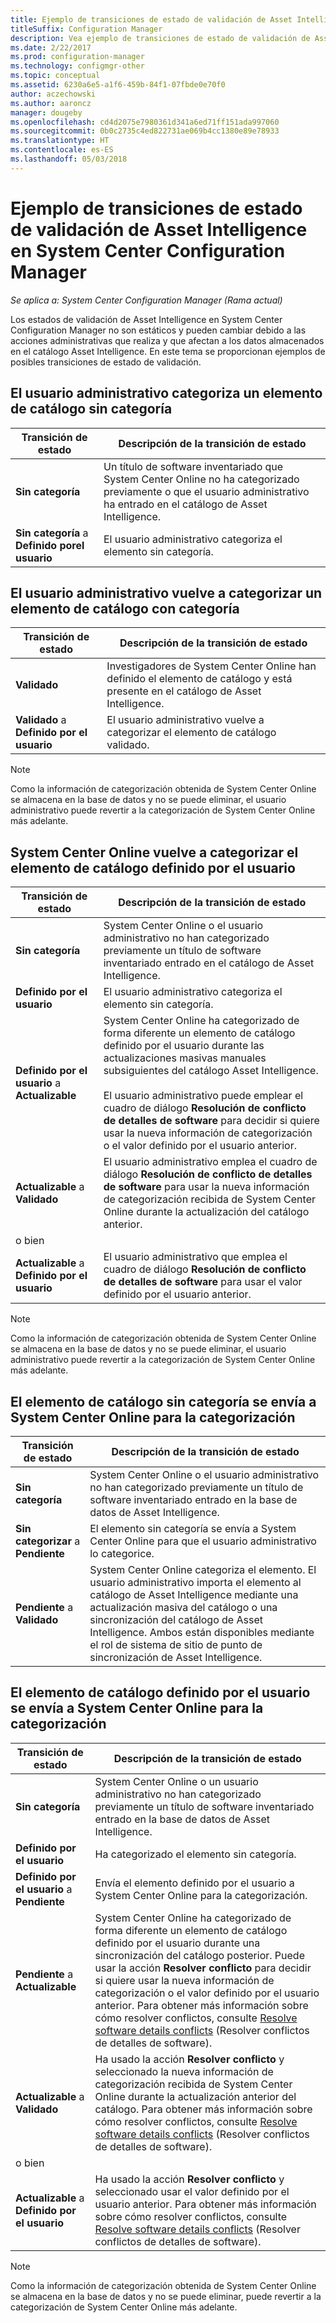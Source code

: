 ```yaml
---
title: Ejemplo de transiciones de estado de validación de Asset Intelligence
titleSuffix: Configuration Manager
description: Vea ejemplo de transiciones de estado de validación de Asset Intelligence en System Center Configuration Manager.
ms.date: 2/22/2017
ms.prod: configuration-manager
ms.technology: configmgr-other
ms.topic: conceptual
ms.assetid: 6230a6e5-a1f6-459b-84f1-07fbde0e70f0
author: aczechowski
ms.author: aaroncz
manager: dougeby
ms.openlocfilehash: cd4d2075e7980361d341a6ed71ff151ada997060
ms.sourcegitcommit: 0b0c2735c4ed822731ae069b4cc1380e89e78933
ms.translationtype: HT
ms.contentlocale: es-ES
ms.lasthandoff: 05/03/2018
---
```

# <a name="example-validation-state-transitions-for-asset-intelligence-in-system-center-configuration-manager"></a>Ejemplo de transiciones de estado de validación de Asset Intelligence en System Center Configuration Manager

*Se aplica a: System Center Configuration Manager (Rama actual)*

Los estados de validación de Asset Intelligence en System Center Configuration Manager no son estáticos y pueden cambiar debido a las acciones administrativas que realiza y que afectan a los datos almacenados en el catálogo Asset Intelligence. En este tema se proporcionan ejemplos de posibles transiciones de estado de validación.

##  <a name="BKMK_UncategorizedIsCategorized"></a> El usuario administrativo categoriza un elemento de catálogo sin categoría  

|**Transición de estado**|**Descripción de la transición de estado**|  
|--------------------------|--------------------------------------|  
|**Sin categoría**|Un título de software inventariado que System Center Online no ha categorizado previamente o que el usuario administrativo ha entrado en el catálogo de Asset Intelligence.|  
|**Sin categoría** a **Definido porel usuario**|El usuario administrativo categoriza el elemento sin categoría.|  

##  <a name="BKMK_CategorizedIsReCategorized"></a> El usuario administrativo vuelve a categorizar un elemento de catálogo con categoría  

|**Transición de estado**|**Descripción de la transición de estado**|  
|--------------------------|--------------------------------------|  
|**Validado**|Investigadores de System Center Online han definido el elemento de catálogo y está presente en el catálogo de Asset Intelligence.|  
|**Validado** a **Definido por el usuario**|El usuario administrativo vuelve a categorizar el elemento de catálogo validado.|  

> [!NOTE]  
>  Como la información de categorización obtenida de System Center Online se almacena en la base de datos y no se puede eliminar, el usuario administrativo puede revertir a la categorización de System Center Online más adelante.  

##  <a name="BKMK_UserDefinedIsRecategorized"></a> System Center Online vuelve a categorizar el elemento de catálogo definido por el usuario  

|**Transición de estado**|**Descripción de la transición de estado**|  
|--------------------------|--------------------------------------|  
|**Sin categoría**|System Center Online o el usuario administrativo no han categorizado previamente un título de software inventariado entrado en el catálogo de Asset Intelligence.|  
|**Definido por el usuario**|El usuario administrativo categoriza el elemento sin categoría.|  
|**Definido por el usuario** a **Actualizable**|System Center Online ha categorizado de forma diferente un elemento de catálogo definido por el usuario durante las actualizaciones masivas manuales subsiguientes del catálogo Asset Intelligence.<br /><br /> El usuario administrativo puede emplear el cuadro de diálogo **Resolución de conflicto de detalles de software** para decidir si quiere usar la nueva información de categorización o el valor definido por el usuario anterior.|  
|**Actualizable** a **Validado**|El usuario administrativo emplea el cuadro de diálogo **Resolución de conflicto de detalles de software** para usar la nueva información de categorización recibida de System Center Online durante la actualización del catálogo anterior.|  
|o bien||  
|**Actualizable** a **Definido por el usuario**|El usuario administrativo que emplea el cuadro de diálogo **Resolución de conflicto de detalles de software** para usar el valor definido por el usuario anterior.|  

> [!NOTE]  
>  Como la información de categorización obtenida de System Center Online se almacena en la base de datos y no se puede eliminar, el usuario administrativo puede revertir a la categorización de System Center Online más adelante.  

##  <a name="BKMK_UncategorizedIsSubmitted"></a> El elemento de catálogo sin categoría se envía a System Center Online para la categorización  

|**Transición de estado**|**Descripción de la transición de estado**|  
|--------------------------|--------------------------------------|  
|**Sin categoría**|System Center Online o el usuario administrativo no han categorizado previamente un título de software inventariado entrado en la base de datos de Asset Intelligence.|  
|**Sin categorizar** a **Pendiente**|El elemento sin categoría se envía a System Center Online para que el usuario administrativo lo categorice.|  
|**Pendiente** a **Validado**|System Center Online categoriza el elemento. El usuario administrativo importa el elemento al catálogo de Asset Intelligence mediante una actualización masiva del catálogo o una sincronización del catálogo de Asset Intelligence. Ambos están disponibles mediante el rol de sistema de sitio de punto de sincronización de Asset Intelligence.|  

##  <a name="BKMK_UserDefinedIsSubmitted"></a> El elemento de catálogo definido por el usuario se envía a System Center Online para la categorización  

|**Transición de estado**|**Descripción de la transición de estado**|  
|--------------------------|--------------------------------------|  
|**Sin categoría**|System Center Online o un usuario administrativo no han categorizado previamente un título de software inventariado entrado en la base de datos de Asset Intelligence.|  
|**Definido por el usuario**|Ha categorizado el elemento sin categoría.|  
|**Definido por el usuario** a **Pendiente**|Envía el elemento definido por el usuario a System Center Online para la categorización.|  
|**Pendiente** a **Actualizable**|System Center Online ha categorizado de forma diferente un elemento de catálogo definido por el usuario durante una sincronización del catálogo posterior. Puede usar la acción **Resolver conflicto** para decidir si quiere usar la nueva información de categorización o el valor definido por el usuario anterior. Para obtener más información sobre cómo resolver conflictos, consulte [Resolve software details conflicts](../../../../core/clients/manage/asset-intelligence/operations-for-asset-intelligence.md#BKMK_ResolveSoftwareDetails) (Resolver conflictos de detalles de software).|  
|**Actualizable** a **Validado**|Ha usado la acción **Resolver conflicto** y seleccionado la nueva información de categorización recibida de System Center Online durante la actualización anterior del catálogo. Para obtener más información sobre cómo resolver conflictos, consulte [Resolve software details conflicts](../../../../core/clients/manage/asset-intelligence/operations-for-asset-intelligence.md#BKMK_ResolveSoftwareDetails) (Resolver conflictos de detalles de software).|  
|o bien||  
|**Actualizable** a **Definido por el usuario**|Ha usado la acción **Resolver conflicto** y seleccionado usar el valor definido por el usuario anterior. Para obtener más información sobre cómo resolver conflictos, consulte [Resolve software details conflicts](../../../../core/clients/manage/asset-intelligence/operations-for-asset-intelligence.md#BKMK_ResolveSoftwareDetails) (Resolver conflictos de detalles de software).|  

> [!NOTE]  
>  Como la información de categorización obtenida de System Center Online se almacena en la base de datos y no se puede eliminar, puede revertir a la categorización de System Center Online más adelante.  
